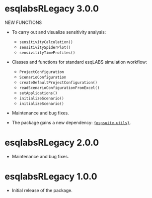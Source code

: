 # esqlabsRLegacy 3.0.0

NEW FUNCTIONS

- To carry out and visualize sensitivity analysis:

  * `sensitivityCalculation()`
  * `sensitivitySpiderPlot()`
  * `sensivitityTimeProfiles()`

- Classes and functions for standard esqLABS simulation workflow:

  * `ProjectConfiguration`
  * `ScenarioConfiguration`
  * `createDefaultProjectConfiguration()`
  * `readScenarioConfigurationFromExcel()`
  * `setApplications()`
  * `initializeScenario()`
  * `initializeScenario()`

- Maintenance and bug fixes.

- The package gains a new dependency: [`{ospsuite.utils}`](https://www.open-systems-pharmacology.org/OSPSuite.RUtils/).

# esqlabsRLegacy 2.0.0

- Maintenance and bug fixes.

# esqlabsRLegacy 1.0.0

- Initial release of the package.
